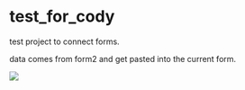 # test_for_cody

test project to connect forms.

data comes from form2 and get pasted into the current form.

![](https://media.discordapp.net/attachments/913451109899726898/931874927592738856/scene_switch.gif?width=904&height=391)
